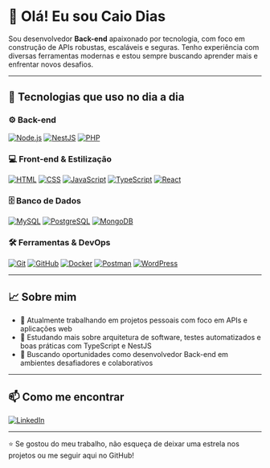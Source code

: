 # 👋 Olá! Eu sou Caio Dias

Sou desenvolvedor **Back-end** apaixonado por tecnologia, com foco em construção de APIs robustas, escaláveis e seguras. Tenho experiência com diversas ferramentas modernas e estou sempre buscando aprender mais e enfrentar novos desafios.

---

## 🚀 Tecnologias que uso no dia a dia

### ⚙️ Back-end  
[![Node.js](https://img.shields.io/badge/Node.js-339933?style=flat&logo=node.js&logoColor=white)](https://nodejs.org/en)
[![NestJS](https://img.shields.io/badge/NestJS-E0234E?style=flat&logo=nestjs&logoColor=white)](https://docs.nestjs.com/)
[![PHP](https://img.shields.io/badge/PHP-777BB4?style=flat&logo=php&logoColor=white)](https://www.php.net/)

### 💻 Front-end & Estilização  
[![HTML](https://img.shields.io/badge/HTML5-E34F26?style=flat&logo=html5&logoColor=white)](https://developer.mozilla.org/pt-BR/docs/Web/HTML)
[![CSS](https://img.shields.io/badge/CSS3-1572B6?style=flat&logo=css3&logoColor=white)](https://developer.mozilla.org/pt-BR/docs/Web/CSS)
[![JavaScript](https://img.shields.io/badge/JavaScript-F7DF1E?style=flat&logo=javascript&logoColor=black)](https://developer.mozilla.org/pt-BR/docs/Web/JavaScript)
[![TypeScript](https://img.shields.io/badge/TypeScript-3178C6?style=flat&logo=typescript&logoColor=white)](https://www.typescriptlang.org/)
[![React](https://img.shields.io/badge/React-61DAFB?style=flat&logo=react&logoColor=black)](https://reactjs.org/)

### 🗄️ Banco de Dados  
[![MySQL](https://img.shields.io/badge/MySQL-4479A1?style=flat&logo=mysql&logoColor=white)](https://www.mysql.com/)
[![PostgreSQL](https://img.shields.io/badge/PostgreSQL-336791?style=flat&logo=postgresql&logoColor=white)](https://www.postgresql.org/)
[![MongoDB](https://img.shields.io/badge/MongoDB-47A248?style=flat&logo=mongodb&logoColor=white)](https://www.mongodb.com/)

### 🛠️ Ferramentas & DevOps  
[![Git](https://img.shields.io/badge/Git-F05032?style=flat&logo=git&logoColor=white)](https://git-scm.com/)
[![GitHub](https://img.shields.io/badge/GitHub-181717?style=flat&logo=github&logoColor=white)](https://github.com/)
[![Docker](https://img.shields.io/badge/Docker-2496ED?style=flat&logo=docker&logoColor=white)](https://www.docker.com/)
[![Postman](https://img.shields.io/badge/Postman-FF6C37?style=flat&logo=postman&logoColor=white)](https://www.postman.com/)
[![WordPress](https://img.shields.io/badge/WordPress-21759B?style=flat&logo=wordpress&logoColor=white)](https://wordpress.org/)

---

## 📈 Sobre mim

- 🔭 Atualmente trabalhando em projetos pessoais com foco em APIs e aplicações web  
- 🌱 Estudando mais sobre arquitetura de software, testes automatizados e boas práticas com TypeScript e NestJS  
- 🎯 Buscando oportunidades como desenvolvedor Back-end em ambientes desafiadores e colaborativos

---

## 📫 Como me encontrar

[![LinkedIn](https://img.shields.io/badge/LinkedIn-0A66C2?style=flat&logo=linkedin&logoColor=white)](https://www.linkedin.com/in/caio-dias-755494204/)

---

⭐ Se gostou do meu trabalho, não esqueça de deixar uma estrela nos projetos ou me seguir aqui no GitHub!
